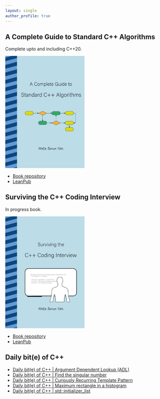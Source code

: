 ```yaml
---
layout: single
author_profile: true
---
```


## A Complete Guide to Standard C++ Algorithms

Complete upto and including C++20.

[<img src="assets/images/book_algorithms_cover.png" width="50%">](https://leanpub.com/cpp-algorithms-guide)

- [Book repository](https://github.com/HappyCerberus/book-cpp-algorithms)
- [LeanPub](https://leanpub.com/cpp-algorithms-guide)

## Surviving the C++ Coding Interview

In progress book.

[<img src="assets/images/book_coding_interview_cover.png" width="50%">](https://leanpub.com/cpp-coding-interview)

- [Book repository](https://leanpub.com/cpp-coding-interview)
- [LeanPub](https://leanpub.com/cpp-coding-interview)

## Daily bit(e) of C++

<ul>
<!-- SUBSTACK:START --><li><a href="https://simontoth.substack.com/p/daily-bite-of-c-argument-dependent">Daily bit&lpar;e&rpar; of C++ | Argument Dependent Lookup &lpar;ADL&rpar;</a></li><li><a href="https://simontoth.substack.com/p/daily-bite-of-c-find-the-singular">Daily bit&lpar;e&rpar; of C++ | Find the singular number</a></li><li><a href="https://simontoth.substack.com/p/daily-bite-of-c-curiously-recurring">Daily bit&lpar;e&rpar; of C++ | Curiously Recurring Template Pattern</a></li><li><a href="https://simontoth.substack.com/p/daily-bite-of-c-maximum-rectangle">Daily bit&lpar;e&rpar; of C++ | Maximum rectangle in a histogram</a></li><li><a href="https://simontoth.substack.com/p/daily-bite-of-c-stdinitializer_list">Daily bit&lpar;e&rpar; of C++ | std::initializer_list</a></li><!-- SUBSTACK:END -->
</ul>